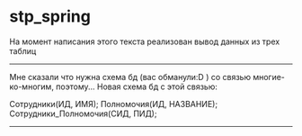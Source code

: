 # stp_spring
На момент написания этого текста реализован вывод данных из трех таблиц

***

Мне сказали что нужна схема бд (вас обманули:D ) со связью многие-ко-многим, поэтому...
Новая схема бд с этой связью:

Сотрудники(ИД, ИМЯ);
Полномочия(ИД, НАЗВАНИЕ);
Сотрудники_Полномочия(СИД, ПИД); 

***

